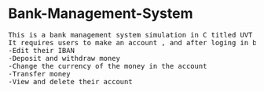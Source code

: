 # Bank-Management-System
<pre>
This is a bank management system simulation in C titled UVT BANK. It works by handling CSV files, and reading/writing to a CSV file. 
It requires users to make an account , and after loging in by using their name and surname they have access to:
-Edit their IBAN
-Deposit and withdraw money
-Change the currency of the money in the account
-Transfer money
-View and delete their account
</pre>
